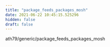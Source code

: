```yaml
---
title: "package_feeds_packages_mosh"
date: 2021-06-22 10:45:15.525296
hidden: false
draft: false
---
```


ath79/generic/package_feeds_packages_mosh

